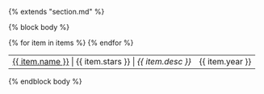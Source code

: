 {% extends "section.md" %}

{% block body %}
<table class="table table-hover">
{% for item in items %}
<tr>
  <td>
    <a href="{{ item.repo_url }}">{{ item.name }}</a> |
    <i class="fa fas fa-star"></i> {{ item.stars }} |
    <em>{{ item.desc }}</em>
    <!-- {% if item.url %} -->
    <!--     <a href="{{ item.url }}">{{ item.name }}</a> {{ item.details }} -->
    <!-- {% else %} -->
    <!--     {{ item.name }} {{item.details }} -->
    <!-- {% endif %} -->
  </td>
  <td class='col-md-1' style='text-align:right;'>{{ item.year }}</td>
</tr>
{% endfor %}
</table>
{% endblock body %}
